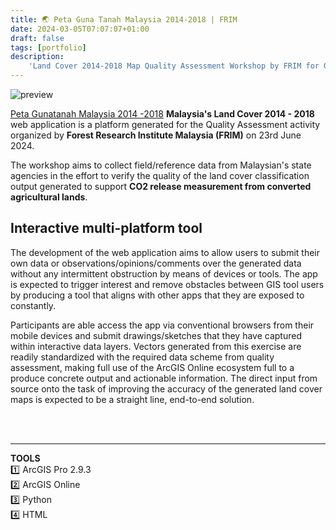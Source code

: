 ```yaml
---
title: 🌏 Peta Guna Tanah Malaysia 2014-2018 | FRIM
date: 2024-03-05T07:07:07+01:00
draft: false
tags: [portfolio]
description: 
    'Land Cover 2014-2018 Map Quality Assessment Workshop by FRIM for GHG emission quantification.'
---
```

![preview](/image/blog/frim2023_01.jpg) 

[Peta Gunatanah Malaysia 2014 -2018](https://arcg.is/HSbDL0) **Malaysia's Land Cover 2014 - 2018** web application is a platform generated for the Quality Assessment activity organized by **Forest Research Institute Malaysia (FRIM)** on 23rd June 2024.

The workshop aims to collect field/reference data from Malaysian's state agencies in the effort to verify the quality of the land cover classification output generated to support **CO2 release measurement from converted agricultural lands**. 

## **Interactive multi-platform tool**  
The development of the web application aims to allow users to submit their own data or observations/opinions/comments over the generated data without any intermittent obstruction by means of devices or tools. The app is expected to trigger interest and remove obstacles between GIS tool users by producing a tool that aligns with other apps that they are exposed to constantly.

Participants are able access the app via conventional browsers from their mobile devices and submit drawings/sketches that they have captured within interactive data layers. Vectors generated from this exercise are readily standardized with the required data scheme from quality assessment, making full use of the ArcGIS Online ecosystem full to a produce concrete output and actionable information. The direct input from source onto the task of improving the accuracy of the generated land cover maps is expected to be a straight line, end-to-end solution. 

\
&nbsp;
&nbsp;
_______________________________________________________________________________________________
**TOOLS** \
1️⃣ ArcGIS Pro 2.9.3 \
2️⃣ ArcGIS Online \
3️⃣ Python \
4️⃣ HTML
&nbsp;

